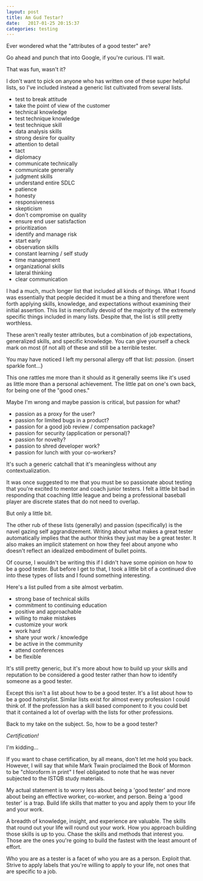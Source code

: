 ```yaml
---
layout: post
title: Am Gud Testar?
date:   2017-01-25 20:15:37
categories: testing
---
```

Ever wondered what the "attributes of a good tester" are?

Go ahead and punch that into Google, if you're curious. I'll wait.

That was fun, wasn't it?

I don't want to pick on anyone who has written one of these super helpful lists, so I've included instead a generic list cultivated from several lists.

* test to break attitude
* take the point of view of the customer
* technical knowledge
* test technique knowledge
* test technique skill
* data analysis skills
* strong desire for quality
* attention to detail
* tact
* diplomacy
* communicate technically
* communicate generally
* judgment skills
* understand entire SDLC
* patience
* honesty
* responsiveness
* skepticism
* don't compromise on quality
* ensure end user satisfaction
* prioritization
* identify and manage risk
* start early
* observation skills
* constant learning / self study
* time management
* organizational skills
* lateral thinking
* clear communication

I had a much, much longer list that included all kinds of things. What I found was essentially that people decided it must be a thing and therefore went forth applying skills, knowledge, and expectations without examining their initial assertion. This list is mercifully devoid of the majority of the extremely specific things included in many lists. Despite that, the list is still pretty worthless.

These aren't really tester attributes, but a combination of job expectations, generalized skills, and specific knowledge. You can give yourself a check mark on most (if not all) of these and still be a terrible tester.

You may have noticed I left my personal allergy off that list: *passion*. {insert sparkle font...}

This one rattles me more than it should as it generally seems like it's used as little more than a personal achievement. The little pat on one's own back, for being one of the "good ones."

Maybe I'm wrong and maybe passion is critical, but passion for what?

* passion as a proxy for the user?
* passion for limited bugs in a product?
* passion for a good job review / compensation package?
* passion for security (application or personal)?
* passion for novelty?
* passion to shred developer work?
* passion for lunch with your co-workers?

It's such a generic catchall that it's meaningless without any contextualization.

It was once suggested to me that you must be so passionate about testing that you're excited to mentor and coach junior testers. I felt a little bit bad in responding that coaching little league and being a professional baseball player are discrete states that do not need to overlap.

But only a little bit.

The other rub of these lists (generally) and passion (specifically) is the navel gazing self aggrandizement. Writing about what makes a great tester automatically implies that the author thinks they just may be a great tester. It also makes an implicit statement on how they feel about anyone who doesn't reflect an idealized embodiment of bullet points.

Of course, I wouldn't be writing this if I didn't have some opinion on how to be a good tester. But before I get to that, I took a little bit of a continued dive into these types of lists and I found something interesting.

Here's a list pulled from a site almost verbatim.

* strong base of technical skills
* commitment to continuing education
* positive and approachable
* willing to make mistakes
* customize your work
* work hard
* share your work / knowledge
* be active in the community
* attend conferences
* be flexible

It's still pretty generic, but it's more about how to build up your skills and reputation to be considered a good tester rather than how to identify someone as a good tester.

Except this isn't a list about how to be a good tester. It's a list about how to be a good _hairstylist_. Similar lists exist for almost every profession I could think of. If the profession has a skill based component to it you could bet that it contained a lot of overlap with the lists for other professions.

Back to my take on the subject. So, how to be a good tester?

  *Certification!*

I'm kidding...

If you want to chase certification, by all means, don't let me hold you back. However, I will say that while Mark Twain proclaimed the Book of Mormon to be "chloroform in print" I feel obligated to note that he was never subjected to the ISTQB study materials.

My actual statement is to worry less about being a 'good tester' and more about being an effective worker, co-worker, and person. Being a 'good tester' is a trap. Build life skills that matter to you and apply them to your life and your work.

A breadth of knowledge, insight, and experience are valuable. The skills that round out your life will round out your work. How you approach building those skills is up to you. Chase the skills and methods that interest you. Those are the ones you're going to build the fastest with the least amount of effort.

Who you are as a tester is a facet of who you are as a person. Exploit that.
Strive to apply labels that you're willing to apply to your life, not ones that are specific to a job.

